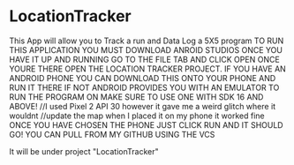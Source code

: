 # LocationTracker
This App will allow you to Track a run and Data Log a 5X5 program
TO RUN THIS APPLICATION YOU MUST DOWNLOAD ANROID STUDIOS
ONCE YOU HAVE IT UP AND RUNNING GO TO THE FILE TAB AND CLICK OPEN
ONCE YOURE THERE OPEN THE LOCATION TRACKER PROJECT.
IF YOU HAVE AN ANDROID PHONE YOU CAN DOWNLOAD THIS ONTO YOUR PHONE AND RUN IT THERE
IF NOT ANDROID PROVIDES YOU WITH AN EMULATOR TO RUN THE PROGRAM ON 
MAKE SURE TO USE ONE WITH SDK 16 AND ABOVE!
//I used Pixel 2 API 30 however it gave me a weird glitch where it wouldnt
//update the map when I placed it on my phone it worked fine
ONCE YOU HAVE CHOSEN THE PHONE JUST CLICK RUN AND IT SHOULD GO! 
YOU CAN PULL FROM MY GITHUB
USING THE VCS


It will be under project "LocationTracker"

